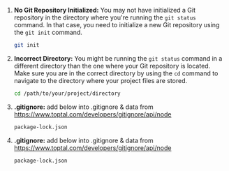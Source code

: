 1. **No Git Repository Initialized:** You may not have initialized a Git repository in the directory where you're running the `git status` command. In that case, you need to initialize a new Git repository using the `git init` command.

   ```bash
   git init
   ```

2. **Incorrect Directory:** You might be running the `git status` command in a different directory than the one where your Git repository is located. Make sure you are in the correct directory by using the `cd` command to navigate to the directory where your project files are stored.

   ```bash
   cd /path/to/your/project/directory
   ```

3. **.gitignore:** add below into .gitignore & data from https://www.toptal.com/developers/gitignore/api/node

   ```bash
   package-lock.json
   ```

4. **.gitignore:** add below into .gitignore & data from https://www.toptal.com/developers/gitignore/api/node

   ```bash
   package-lock.json
   ```

